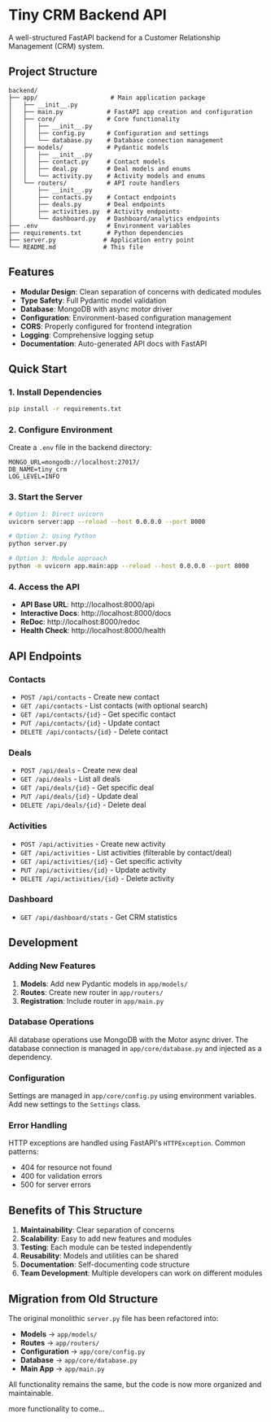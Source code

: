 # Tiny CRM Backend API

A well-structured FastAPI backend for a Customer Relationship Management (CRM) system.

## Project Structure

```
backend/
├── app/                    # Main application package
│   ├── __init__.py
│   ├── main.py            # FastAPI app creation and configuration
│   ├── core/              # Core functionality
│   │   ├── __init__.py
│   │   ├── config.py      # Configuration and settings
│   │   └── database.py    # Database connection management
│   ├── models/            # Pydantic models
│   │   ├── __init__.py
│   │   ├── contact.py     # Contact models
│   │   ├── deal.py        # Deal models and enums
│   │   └── activity.py    # Activity models and enums
│   └── routers/           # API route handlers
│       ├── __init__.py
│       ├── contacts.py    # Contact endpoints
│       ├── deals.py       # Deal endpoints
│       ├── activities.py  # Activity endpoints
│       └── dashboard.py   # Dashboard/analytics endpoints
├── .env                   # Environment variables
├── requirements.txt       # Python dependencies
├── server.py             # Application entry point
└── README.md             # This file
```

## Features

- **Modular Design**: Clean separation of concerns with dedicated modules
- **Type Safety**: Full Pydantic model validation
- **Database**: MongoDB with async motor driver
- **Configuration**: Environment-based configuration management
- **CORS**: Properly configured for frontend integration
- **Logging**: Comprehensive logging setup
- **Documentation**: Auto-generated API docs with FastAPI

## Quick Start

### 1. Install Dependencies
```bash
pip install -r requirements.txt
```

### 2. Configure Environment
Create a `.env` file in the backend directory:
```env
MONGO_URL=mongodb://localhost:27017/
DB_NAME=tiny_crm
LOG_LEVEL=INFO
```

### 3. Start the Server
```bash
# Option 1: Direct uvicorn
uvicorn server:app --reload --host 0.0.0.0 --port 8000

# Option 2: Using Python
python server.py

# Option 3: Module approach
python -m uvicorn app.main:app --reload --host 0.0.0.0 --port 8000
```

### 4. Access the API
- **API Base URL**: http://localhost:8000/api
- **Interactive Docs**: http://localhost:8000/docs
- **ReDoc**: http://localhost:8000/redoc
- **Health Check**: http://localhost:8000/health

## API Endpoints

### Contacts
- `POST /api/contacts` - Create new contact
- `GET /api/contacts` - List contacts (with optional search)
- `GET /api/contacts/{id}` - Get specific contact
- `PUT /api/contacts/{id}` - Update contact
- `DELETE /api/contacts/{id}` - Delete contact

### Deals
- `POST /api/deals` - Create new deal
- `GET /api/deals` - List all deals
- `GET /api/deals/{id}` - Get specific deal
- `PUT /api/deals/{id}` - Update deal
- `DELETE /api/deals/{id}` - Delete deal

### Activities
- `POST /api/activities` - Create new activity
- `GET /api/activities` - List activities (filterable by contact/deal)
- `GET /api/activities/{id}` - Get specific activity
- `PUT /api/activities/{id}` - Update activity
- `DELETE /api/activities/{id}` - Delete activity

### Dashboard
- `GET /api/dashboard/stats` - Get CRM statistics

## Development

### Adding New Features

1. **Models**: Add new Pydantic models in `app/models/`
2. **Routes**: Create new router in `app/routers/`
3. **Registration**: Include router in `app/main.py`

### Database Operations
All database operations use MongoDB with the Motor async driver. The database connection is managed in `app/core/database.py` and injected as a dependency.

### Configuration
Settings are managed in `app/core/config.py` using environment variables. Add new settings to the `Settings` class.

### Error Handling
HTTP exceptions are handled using FastAPI's `HTTPException`. Common patterns:
- 404 for resource not found
- 400 for validation errors
- 500 for server errors

## Benefits of This Structure

1. **Maintainability**: Clear separation of concerns
2. **Scalability**: Easy to add new features and modules  
3. **Testing**: Each module can be tested independently
4. **Reusability**: Models and utilities can be shared
5. **Documentation**: Self-documenting code structure
6. **Team Development**: Multiple developers can work on different modules

## Migration from Old Structure

The original monolithic `server.py` file has been refactored into:
- **Models** → `app/models/`
- **Routes** → `app/routers/`
- **Configuration** → `app/core/config.py`
- **Database** → `app/core/database.py`
- **Main App** → `app/main.py`

All functionality remains the same, but the code is now more organized and maintainable.

more functionality to come...